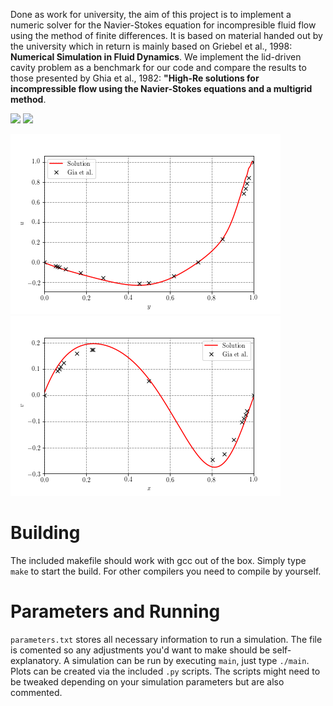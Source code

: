 Done as work for university, the aim of this project is to implement a numeric solver for the Navier-Stokes equation for incompresible fluid flow using the method of finite differences. It is based on material handed out by the university which in return is mainly based on Griebel et al., 1998: **Numerical Simulation in Fluid Dynamics**. We implement the lid-driven cavity problem as a benchmark for our code and compare the results to those presented by Ghia et al., 1982: **"High-Re solutions for incompressible flow using the Navier-Stokes equations and a multigrid method**.

![](media/flow_100.gif)
![](media/pressure_100.gif)

![](media/gia_u.png)
![](media/gia_v.png)

# Building

The included makefile should work with gcc out of the box. Simply type `make` to start the build. For other compilers you need to compile by yourself.

# Parameters and Running

`parameters.txt` stores all necessary information to run a simulation. The file is comented so any adjustments you'd want to make should be self-explanatory. A simulation can be run by executing `main`, just type `./main`. Plots can be created via the included `.py` scripts. The scripts might need to be tweaked depending on your simulation parameters but are also commented.

